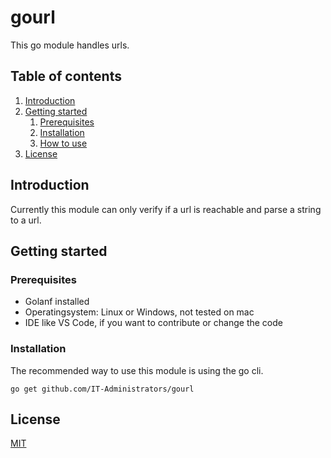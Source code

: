 # gourl

This go module handles urls.

## Table of contents

1. [Introduction](#introduction)
1. [Getting started](#getting-started)
    1. [Prerequisites](#prerequisites)
    1. [Installation](#installation)
    1. [How to use](#how-to-use)
1. [License](/LICENSE)

## Introduction

Currently this module can only verify if a url is reachable and parse a string to a url.

## Getting started

### Prerequisites

- Golanf installed
- Operatingsystem: Linux or Windows, not tested on mac
- IDE like VS Code, if you want to contribute or change the code

### Installation

The recommended way to use this module is using the go cli.

    go get github.com/IT-Administrators/gourl

## License

[MIT](./LICENSE)